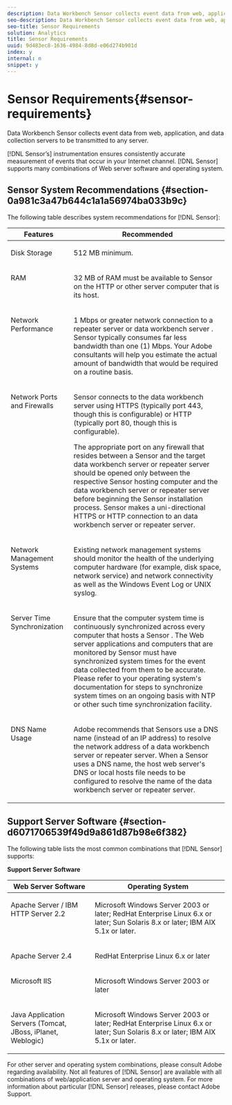 ```yaml
---
description: Data Workbench Sensor collects event data from web, application, and data collection servers to be transmitted to any server.
seo-description: Data Workbench Sensor collects event data from web, application, and data collection servers to be transmitted to any server.
seo-title: Sensor Requirements
solution: Analytics
title: Sensor Requirements
uuid: 9d483ec8-1636-4984-8d8d-e06d274b901d
index: y
internal: n
snippet: y
---
```


# Sensor Requirements{#sensor-requirements}

Data Workbench Sensor collects event data from web, application, and data collection servers to be transmitted to any server.

 [!DNL Sensor’s] instrumentation ensures consistently accurate measurement of events that occur in your Internet channel. [!DNL Sensor] supports many combinations of Web server software and operating system.

## Sensor System Recommendations {#section-0a981c3a47b644c1a1a56974ba033b9c}

The following table describes system recommendations for [!DNL Sensor]:

<table id="table_A132E06D6B8146C1B199B82464EA0898"> 
 <desc> 
  <b> </b> 
 </desc> 
 <thead> 
  <tr valign="top"> 
   <th colname="col1" class="entry"> Features </th> 
   <th class="entry" colspan="2"> Recommended </th> 
  </tr> 
 </thead>
 <tbody> 
  <tr valign="top"> 
   <td colname="col1"> <p>Disk Storage </p> </td> 
   <td colspan="2"> <p>512 MB minimum. </p> </td> 
  </tr> 
  <tr valign="top"> 
   <td colname="col1"> <p>RAM </p> </td> 
   <td colspan="2"> <p>32 MB of RAM must be available to <span class="wintitle"> Sensor </span> on the HTTP or other server computer that is its host. </p> </td> 
  </tr> 
  <tr valign="top"> 
   <td colname="col1"> <p>Network Performance </p> </td> 
   <td colspan="2"> <p>1 Mbps or greater network connection to a repeater server or <span class="keyword"> data workbench server </span>. <span class="wintitle"> Sensor </span> typically consumes far less bandwidth than one (1) Mbps. Your Adobe consultants will help you estimate the actual amount of bandwidth that would be required on a routine basis. </p> </td> 
  </tr> 
  <tr valign="top"> 
   <td colname="col1"> <p>Network Ports and Firewalls </p> </td> 
   <td colspan="2"> <p> <span class="wintitle"> Sensor </span> connects to the <span class="keyword"> data workbench server </span> using HTTPS (typically port 443, though this is configurable) or HTTP (typically port 80, though this is configurable). </p> <p>The appropriate port on any firewall that resides between a <span class="wintitle"> Sensor </span> and the target <span class="keyword"> data workbench server </span> or repeater server should be opened only between the respective <span class="wintitle"> Sensor </span> hosting computer and the <span class="keyword"> data workbench server </span> or repeater server before beginning the <span class="wintitle"> Sensor </span> installation process. <span class="wintitle"> Sensor </span> makes a uni-directional HTTPS or HTTP connection to an <span class="keyword"> data workbench server </span> or repeater server. </p> </td> 
  </tr> 
  <tr valign="top"> 
   <td colname="col1"> <p>Network Management Systems </p> </td> 
   <td colspan="2"> <p>Existing network management systems should monitor the health of the underlying computer hardware (for example, disk space, network service) and network connectivity as well as the Windows Event Log or UNIX syslog. </p> </td> 
  </tr> 
  <tr valign="top"> 
   <td colname="col1"> <p>Server Time Synchronization </p> </td> 
   <td colspan="2"> <p>Ensure that the computer system time is continuously synchronized across every computer that hosts a <span class="wintitle"> Sensor </span>. The Web server applications and computers that are monitored by <span class="wintitle"> Sensor </span> must have synchronized system times for the event data collected from them to be accurate. Please refer to your operating system's documentation for steps to synchronize system times on an ongoing basis with NTP or other such time synchronization facility. </p> </td> 
  </tr> 
  <tr valign="top"> 
   <td colname="col1"> <p>DNS Name Usage </p> </td> 
   <td colspan="2"> <p>Adobe recommends that <span class="wintitle"> Sensors </span> use a DNS name (instead of an IP address) to resolve the network address of a <span class="keyword"> data workbench server </span> or repeater server. When a <span class="wintitle"> Sensor </span> uses a DNS name, the host web server's DNS or local hosts file needs to be configured to resolve the name of the <span class="keyword"> data workbench server </span> or repeater server. </p> </td> 
  </tr> 
 </tbody> 
</table>

## Support Server Software {#section-d6071706539f49d9a861d87b98e6f382}

The following table lists the most common combinations that [!DNL Sensor] supports: 

<table id="table_99EA23BBC1A148B49643F4B5E4341C08"> 
 <desc> 
  <b>Support Server Software </b> 
 </desc> 
 <thead> 
  <tr valign="top"> 
   <th colname="col1" class="entry"> Web Server Software </th> 
   <th colname="col2" class="entry"> Operating System </th> 
  </tr> 
 </thead>
 <tbody> 
  <tr valign="top"> 
   <td colname="col1"> <p>Apache Server / IBM HTTP Server 2.2 </p> </td> 
   <td colname="col2"> <p>Microsoft Windows Server 2003 or later; RedHat Enterprise Linux 6.x or later; Sun Solaris 8.x or later; IBM AIX 5.1x or later. </p> </td> 
  </tr> 
  <tr valign="top"> 
   <td colname="col1"> <p>Apache Server 2.4 </p> </td> 
   <td colname="col2"> <p>RedHat Enterprise Linux 6.x or later </p> </td> 
  </tr> 
  <tr valign="top"> 
   <td colname="col1"> <p>Microsoft IIS </p> </td> 
   <td colname="col2"> <p>Microsoft Windows Server 2003 or later </p> </td> 
  </tr> 
  <tr valign="top"> 
   <td colname="col1"> <p>Java Application Servers (Tomcat, JBoss, iPlanet, Weblogic) </p> </td> 
   <td colname="col2"> <p>Microsoft Windows Server 2003 or later; RedHat Enterprise Linux 6.x or later; Sun Solaris 8.x or later; IBM AIX 5.1x or later. </p> </td> 
  </tr> 
 </tbody> 
</table>

For other server and operating system combinations, please consult Adobe regarding availability. Not all features of [!DNL Sensor] are available with all combinations of web/application server and operating system. For more information about particular [!DNL Sensor] releases, please contact Adobe Support. 
